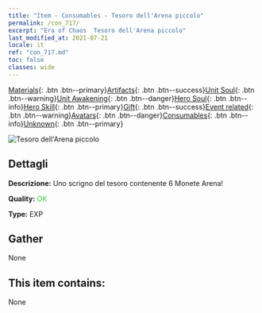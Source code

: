 ```yaml
---
title: "Item - Consumables - Tesoro dell'Arena piccolo"
permalink: /con_717/
excerpt: "Era of Chaos  Tesoro dell'Arena piccolo"
last_modified_at: 2021-07-21
locale: it
ref: "con_717.md"
toc: false
classes: wide
---
```

 [Materials](/ItemsIT/){: .btn .btn--primary}[Artifacts](/ItemsIT/Artifacts/){: .btn .btn--success}[Unit Soul](/ItemsIT/UnitSoul/){: .btn .btn--warning}[Unit Awakening](/ItemsIT/UnitAwakening/){: .btn .btn--danger}[Hero Soul](/ItemsIT/HeroSoul/){: .btn .btn--info}[Hero Skill](/ItemsIT/HeroSkill/){: .btn .btn--primary}[Gift](/ItemsIT/Gift/){: .btn .btn--success}[Event related](/ItemsIT/Events/){: .btn .btn--warning}[Avatars](/ItemsIT/Avatars/){: .btn .btn--danger}[Consumables](/ItemsIT/Consumables/){: .btn .btn--info}[Unknown](/ItemsIT/Unknown/){: .btn .btn--primary}

 ![Tesoro dell'Arena piccolo](/images/t/i_502.png)

## Dettagli
 **Descrizione:** Uno scrigno del tesoro contenente 6 Monete Arena!

 **Quality:** <span style="color: #32CD32">OK</span>

 **Type:** EXP

## Gather

  None

## This item contains:

  None

